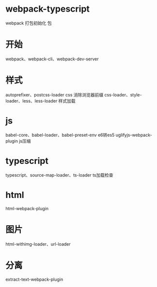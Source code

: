 # webpack-typescript
webpack 打包初始化 包
# 开始
webpack、webpack-cli、webpack-dev-server
# 样式
autoprefixer、postcss-loader css 消除浏览器前缀
css-loader、style-loader、less、less-loader 样式加载
# js
babel-core、babel-loader、babel-preset-env e6转es5
uglifyjs-webpack-plugin js压缩
# typescript
typescript、source-map-loader、ts-loader          ts加载检查
# html
html-webpack-plugin 
# 图片
html-withimg-loader、url-loader
# 分离 
extract-text-webpack-plugin
